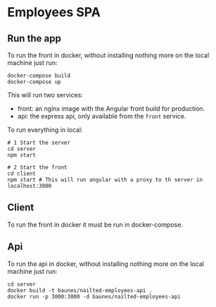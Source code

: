 # Employees SPA

## Run the app

To run the front in docker, without installing nothing more on the local machine just run:

```
docker-compose build
docker-compose up
```

This will run two services:

- front: an nginx image with the Angular front build for production.
- api: the express api, only available from the `front` service.

To run everything in local:

```
# 1 Start the server
cd server
npm start

# 2 Start the front
cd client
npm start # This will run angular with a proxy to th server in localhost:3000
```

## Client

To run the front in docker it must be run in docker-compose.

## Api

To run the api in docker, without installing nothing more on the local machine just run:

```
cd server
docker build -t baunes/nailted-employees-api .
docker run -p 3000:3000 -d baunes/nailted-employees-api
```
